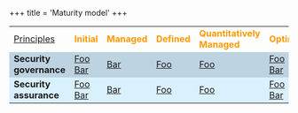 +++
title = 'Maturity model'
+++
<link rel="stylesheet" href="/css/custom.css">

<table border=0 width=100%> 
    <tr>
        <td width=120><a href="/principles" target="_blank">Principles</a></td>
        <td><font color=#ff9900><b>Initial</b></font></td>
        <td><font color=#ff9900><b>Managed</b></font></td>
        <td><font color=#ff9900><b>Defined</b></font></td>
        <td><font color=#ff9900><b>Quantitatively<br>Managed</b></font></td>
        <td><font color=#ff9900><b>Optimizing</b></font></td>
    </tr>
    <tr bgcolor=#BED3E1>
        <td><b>Security governance</b></td>
            <td>
                <a href='' class="awsbutton">Foo</a>
                <br>
                <a href='' class="awsbutton">Bar</a>
            </td>
            <td> 
                <a href='' class="awsbutton">Bar</a>
            </td>
            <td> 
                <a href='' class="awsbutton">Foo</a>
            </td>
            <td> 
                <a href='' class="awsbutton">Foo</a>
            </td>
            <td> 
                <a href='' class="awsbutton">Foo</a>
                <br>
                <a href='' class="awsbutton">Bar</a>
            </td>
    </tr>
    <tr bgcolor=#D9F0FD>
        <td><b>Security assurance</b></td>
            <td>
                <a href='' class="awsbutton">Foo</a>
                <br>
                <a href='' class="awsbutton">Bar</a>
            </td>
            <td> 
                <a href='' class="awsbutton">Bar</a>
            </td>
            <td> 
                <a href='' class="awsbutton">Foo</a>
            </td>
            <td> 
                <a href='' class="awsbutton">Foo</a>
            </td>
            <td> 
                <a href='' class="awsbutton">Foo</a>
                <br>
                <a href='' class="awsbutton">Bar</a>
            </td>
    </tr>
</table>